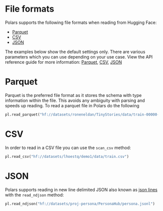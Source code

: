 # File formats

Polars supports the following file formats when reading from Hugging Face:

-  [Parquet](parquet)
-  [CSV](CSV)
-  [JSON](JSON)

The examples below show the default settings only. There are various parameters which you can use depending on your use case. View the API reference guide for more information: [Parquet](https://docs.pola.rs/api/python/stable/reference/api/polars.read_parquet.html), [CSV](https://docs.pola.rs/api/python/stable/reference/api/polars.read_csv.html), [JSON](https://docs.pola.rs/api/python/stable/reference/api/polars.read_ndjson.html)

# Parquet

Parquet is the preferred file format as it stores the schema with type information within the file. This avoids any ambiguity with parsing and speeds up reading. To read a parquet file in Polars do the following

```python
pl.read_parquet("hf://datasets/roneneldan/TinyStories/data/train-00000-of-00004-2d5a1467fff1081b.parquet")
```

# CSV

In order to read in a CSV file you can use the `scan_csv` method:

```python
pl.read_csv("hf://datasets/lhoestq/demo1/data/train.csv")
```

# JSON

Polars supports reading in new line delimited JSON also known as [json lines](https://jsonlines.org/) with the `read_ndjson` method:

```python
pl.read_ndjson("hf://datasets/proj-persona/PersonaHub/persona.jsonl")
```

